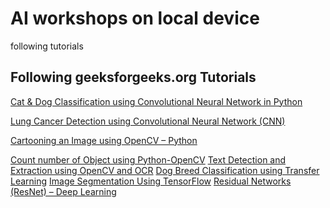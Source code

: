 # AI workshops on local device
following tutorials

## Following geeksforgeeks.org Tutorials
[Cat & Dog Classification using Convolutional Neural Network in Python](https://www.geeksforgeeks.org/cat-dog-classification-using-convolutional-neural-network-in-python/?ref=lbp)

[Lung Cancer Detection using Convolutional Neural Network (CNN)](https://www.geeksforgeeks.org/lung-cancer-detection-using-convolutional-neural-network-cnn/)

[Cartooning an Image using OpenCV – Python](https://www.geeksforgeeks.org/cartooning-an-image-using-opencv-python/?ref=lbp)

[Count number of Object using Python-OpenCV](https://www.geeksforgeeks.org/count-number-of-object-using-python-opencv/?ref=lbp)
[Text Detection and Extraction using OpenCV and OCR](https://www.geeksforgeeks.org/text-detection-and-extraction-using-opencv-and-ocr/?ref=lbp)
[Dog Breed Classification using Transfer Learning](https://www.geeksforgeeks.org/dog-breed-classification-using-transfer-learning/?ref=lbp)
[Image Segmentation Using TensorFlow](https://www.geeksforgeeks.org/image-segmentation-using-tensorflow/?ref=lbp)
[Residual Networks (ResNet) – Deep Learning](https://www.geeksforgeeks.org/residual-networks-resnet-deep-learning/?ref=lbp)

[]()
[]()
[]()
[]()
[]()
[]()
[]()
[]()
[]()
[]()
[]()
[]()
[]()